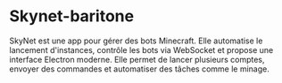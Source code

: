 # Skynet-baritone
SkyNet est une app pour gérer des bots Minecraft. Elle automatise le lancement d'instances, contrôle les bots via WebSocket et propose une interface Electron moderne. Elle permet de lancer plusieurs comptes, envoyer des commandes et automatiser des tâches comme le minage.

